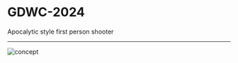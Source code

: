 # GDWC-2024
Apocalytic style first person shooter 

---

![concept](https://github.com/kcasl/GDWC-2024/assets/93076513/1ae58e1f-56a9-46c6-9fbb-916dcdcfcbdb)
